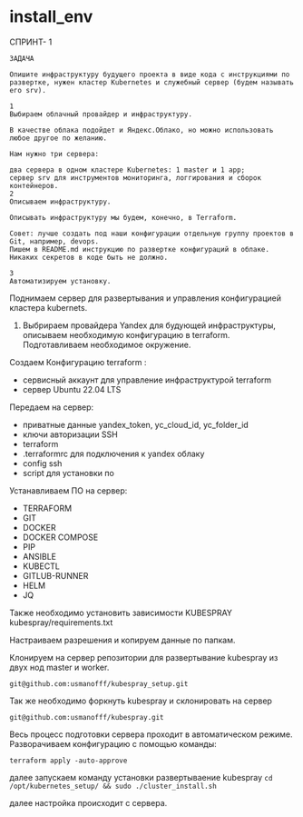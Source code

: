 # install_env

СПРИНТ- 1

```
ЗАДАЧА

Опишите инфраструктуру будущего проекта в виде кода с инструкциями по развертке, нужен кластер Kubernetes и служебный сервер (будем называть его srv).

1
Выбираем облачный провайдер и инфраструктуру.

В качестве облака подойдет и Яндекс.Облако, но можно использовать любое другое по желанию.

Нам нужно три сервера:

два сервера в одном кластере Kubernetes: 1 master и 1 app;
сервер srv для инструментов мониторинга, логгирования и сборок контейнеров.
2
Описываем инфраструктуру.

Описывать инфраструктуру мы будем, конечно, в Terraform.

Совет: лучше создать под наши конфигурации отдельную группу проектов в Git, например, devops.
Пишем в README.md инструкцию по развертке конфигураций в облаке. Никаких секретов в коде быть не должно.

3
Автоматизируем установку.
```
Поднимаем сервер для развертывания и управления конфигурацией кластера kubernets.

1.  Выбрираем провайдера Yandex для будующей инфраструктуры, описываем необходимую конфигурацию в terraform. Подготавливаем необходимое окружение.

Создаем Конфигурацию terraform : 
  - сервисный аккаунт для управление инфраструктурой terraform
  - сервер Ubuntu 22.04 LTS
    
Передаем на сервер: 
  - приватные данные yandex_token, yc_cloud_id, yc_folder_id
  - ключи авторизации SSH
  - terraform
  - .terraformrc для подключения к yandex облаку
  -  config ssh
  -  script для установки по
    
Устанавливаем ПО на сервер:  
  - TERRAFORM
  - GIT
  - DOCKER
  - DOCKER COMPOSE
  - PIP
  - ANSIBLE
  - KUBECTL
  - GITLUB-RUNNER
  - HELM
  - JQ

Также необходимо установить зависимости KUBESPRAY kubespray/requirements.txt

Настраиваем разрешения и копируем данные по папкам.

Клонируем на сервер репозитории для развертывание kubespray из двух нод master и worker. 

``` git@github.com:usmanofff/kubespray_setup.git ``` 

Так же необходимо форкнуть kubespray и склонировать на сервер 

``` git@github.com:usmanofff/kubespray.git ```

Весь процесс подготовки сервера проходит в автоматическом режиме.
Разворачиваем конфигурацию с помощью команды: 
```
terraform apply -auto-approve
```
далее запускаем команду установки развертываение kubespray
```cd /opt/kubernetes_setup/ && sudo ./cluster_install.sh```

далее настройка происходит с сервера. 

